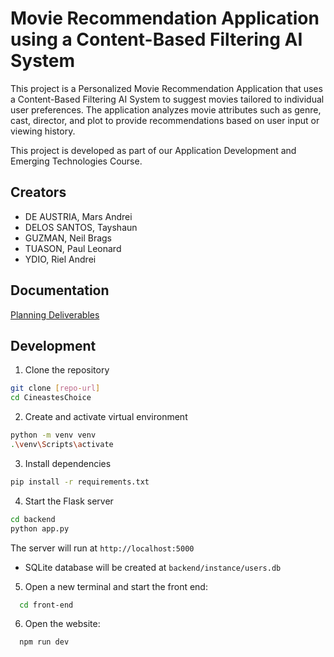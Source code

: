 # Movie Recommendation Application using a Content-Based Filtering AI System

This project is a Personalized Movie Recommendation Application that uses a Content-Based Filtering AI System to suggest movies tailored to individual user preferences. The application analyzes movie attributes such as genre, cast, director, and plot to provide recommendations based on user input or viewing history.

This project is developed as part of our Application Development and Emerging Technologies Course.


## Creators

- DE AUSTRIA, Mars Andrei
- DELOS SANTOS, Tayshaun
- GUZMAN, Neil Brags
- TUASON, Paul Leonard
- YDIO, Riel Andrei


## Documentation

[Planning Deliverables](https://docs.google.com/document/d/1fTf7k4W9xQbLRtqovgkYg1ge-_qTpJ0l1CPcjB897LY/edit?usp=sharing)


## Development

1. Clone the repository
```bash
git clone [repo-url]
cd CineastesChoice
```

2. Create and activate virtual environment
```bash
python -m venv venv
.\venv\Scripts\activate
```

3. Install dependencies
```bash
pip install -r requirements.txt
```

4. Start the Flask server
```bash
cd backend
python app.py
```

The server will run at `http://localhost:5000`

- SQLite database will be created at `backend/instance/users.db`

5. Open a new terminal and start the front end:

```bash
  cd front-end
```

6. Open the website:

```bash
  npm run dev
```
